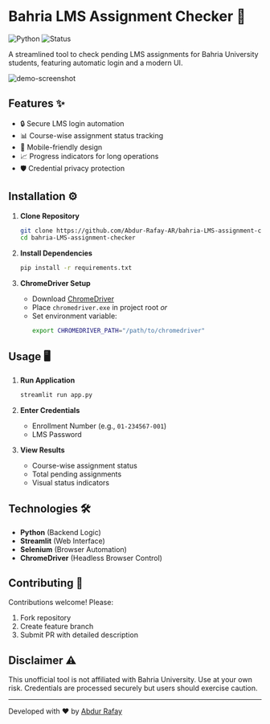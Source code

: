 
# Bahria LMS Assignment Checker 🚀

![Python](https://img.shields.io/badge/Python-3.8%2B-blue)
![Status](https://img.shields.io/badge/Status-Active-brightgreen)

A streamlined tool to check pending LMS assignments for Bahria University students, featuring automatic login and a modern UI.

![demo-screenshot](https://github.com/user-attachments/assets/2d7ce3ba-0ad1-4e37-9c50-0faac1b211c0)

## Features ✨
- 🔒 Secure LMS login automation
- 📊 Course-wise assignment status tracking
- 📱 Mobile-friendly design
- 📈 Progress indicators for long operations
- 🛡️ Credential privacy protection

## Installation ⚙️

1. **Clone Repository**
   ```bash
   git clone https://github.com/Abdur-Rafay-AR/bahria-LMS-assignment-checker.git
   cd bahria-LMS-assignment-checker
   ```

2. **Install Dependencies**
   ```bash
   pip install -r requirements.txt
   ```

3. **ChromeDriver Setup**
   - Download [ChromeDriver](https://chromedriver.chromium.org/)
   - Place `chromedriver.exe` in project root _or_
   - Set environment variable:
     ```bash
     export CHROMEDRIVER_PATH="/path/to/chromedriver"
     ```

## Usage 🖥️

1. **Run Application**
   ```bash
   streamlit run app.py
   ```

2. **Enter Credentials**
   - Enrollment Number (e.g., `01-234567-001`)
   - LMS Password

3. **View Results**
   - Course-wise assignment status
   - Total pending assignments
   - Visual status indicators

## Technologies 🛠️
- **Python** (Backend Logic)
- **Streamlit** (Web Interface)
- **Selenium** (Browser Automation)
- **ChromeDriver** (Headless Browser Control)

## Contributing 🤝
Contributions welcome! Please:
1. Fork repository
2. Create feature branch
3. Submit PR with detailed description

## Disclaimer ⚠️
This unofficial tool is not affiliated with Bahria University. Use at your own risk. Credentials are processed securely but users should exercise caution.

---

Developed with ❤️ by [Abdur Rafay](https://github.com/Abdur-Rafay-AR)  
